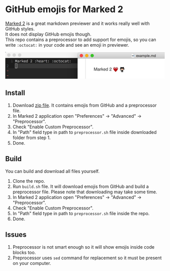 # GitHub emojis for Marked 2

[Marked 2](http://marked2app.com/) is a great markdown previewer and it works
really well with GitHub styles.  
It does not display GitHub emojis though.  
This repo contains a preprocessor to add support for emojis, so you can write
`:octocat:` in your code and see an emoji in previewer.

![](marked-emojis.png)

## Install

1. Download [zip file](https://github.com/tonyganch/marked-emojis/releases/download/v1.0/marked-emojis.zip). It contains emojis from GitHub and a preprocessor file.
1. In Marked 2 application open "Preferences" -> "Advanced" -> "Preprocessor".
1. Check "Enable Custom Preprocessor".
1. In "Path" field type in path to `preprocessor.sh` file inside downloaded
folder from step 1.
1. Done.

## Build

You can build and download all files yourself.

1. Clone the repo.
1. Run `build.sh` file. It will download emojis from GitHub and build
a preprocessor file. Please note that downloading may take some time.
1. In Marked 2 application open "Preferences" -> "Advanced" -> "Preprocessor".
1. Check "Enable Custom Preprocessor".
1. In "Path" field type in path to `preprocessor.sh` file inside the repo.
1. Done.

## Issues

1. Preprocessor is not smart enough so it will show emojis inside code blocks
too.
1. Preprocessor uses `sed` command for replacement so it must be present on your
computer.
